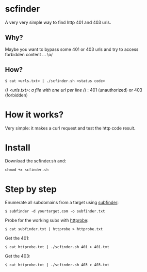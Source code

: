 # scfinder

A very very simple way to find http 401 and 403 urls.
 
## Why?

Maybe you want to bypass some 401 or 403 urls and try to access forbidden content ... \o/

## How?

```
$ cat <urls.txt> | ./scfinder.sh <status code>
```

(*) <urls.txt>: a file with one url per line
(*) <status code>: 401 (unauthorized) or 403 (forbidden)

# How it works?

Very simple: it makes a curl request and test the http code result.

# Install

Download the scfinder.sh and:

```
chmod +x scfinder.sh
```

# Step by step

Enumerate all subdomains from a target using [subfinder](https://github.com/projectdiscovery/subfinder):

```
$ subfinder -d yourtarget.com -o subfinder.txt
```

Probe for the working subs with [httprobe](https://github.com/tomnomnom/httprobe):

```
$ cat subfinder.txt | httprobe > httprobe.txt
```

Get the 401:

```
$ cat httprobe.txt | ./scfinder.sh 401 > 401.txt
```

Get the 403:

```
$ cat httprobe.txt | ./scfinder.sh 403 > 403.txt
```
